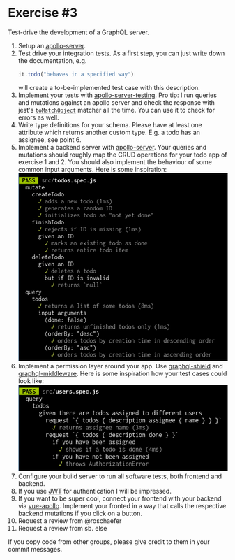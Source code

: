 # Exercise \#3

Test-drive the development of a GraphQL server.

1. Setup an [apollo-server](https://www.apollographql.com/docs/apollo-server/).
2. Test drive your integration tests. As a first step, you can just write down
   the documentation, e.g.
   ```js
   it.todo("behaves in a specified way")
   ```
   will create a to-be-implemented test case with this description.
3. Implement your tests with [apollo-server-testing](https://www.apollographql.com/docs/apollo-server/testing/testing/).
   Pro tip: I run queries and mutations against an apollo server and check the
   response with jest's [`toMatchObject`](https://jestjs.io/docs/en/expect#tomatchobjectobject)
   matcher all the time. You can use it to check for errors as well.
4. Write type definitions for your schema. Please have at least one attribute
   which returns another custom type. E.g. a todo has an assignee, see point 6.
5. Implement a backend server with [apollo-server](https://github.com/apollographql/apollo-server).
   Your queries and mutations should roughly map the CRUD operations for your
   todo app of exercise 1 and 2. You should also implement the behaviour of some
   common input arguments. Here is some inspiration:
   ![Test cases for CRUD operations](./crud.png)
6. Implement a permission layer around your app. Use [graphql-shield](https://github.com/maticzav/graphql-shield)
   and [graphql-middleware](https://github.com/prisma-labs/graphql-middleware).
   Here is some inspiration how your test cases could look like:
   ![Test cases for a permission layer](./permissions.png)
7. Configure your build server to run all software tests, both frontend and
   backend.
8. If you use [JWT](https://jwt.io/) for authentication I will be impressed.
9. If you want to be super cool, connect your frontend with your backend via
   [vue-apollo](https://github.com/vuejs/vue-apollo). Implement your fronted in
   a way that calls the respective backend mutations if you click on a button.
10. Request a review from @roschaefer
11. Request a review from sb. else


If you copy code from other groups, please give credit to them in your commit
messages.
